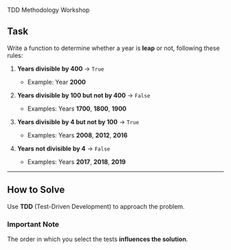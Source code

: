  TDD Methodology Workshop

## Task
Write a function to determine whether a year is **leap** or not, following these rules:

1. **Years divisible by 400** -> `True`
   - Example: Year **2000**

2. **Years divisible by 100 but not by 400** -> `False`
   - Examples: Years **1700**, **1800**, **1900**

3. **Years divisible by 4 but not by 100** -> `True`
   - Examples: Years **2008**, **2012**, **2016**

4. **Years not divisible by 4** -> `False`
   - Examples: Years **2017**, **2018**, **2019**

---

## How to Solve
Use **TDD** (Test-Driven Development) to approach the problem.

### Important Note
The order in which you select the tests **influences the solution**.
